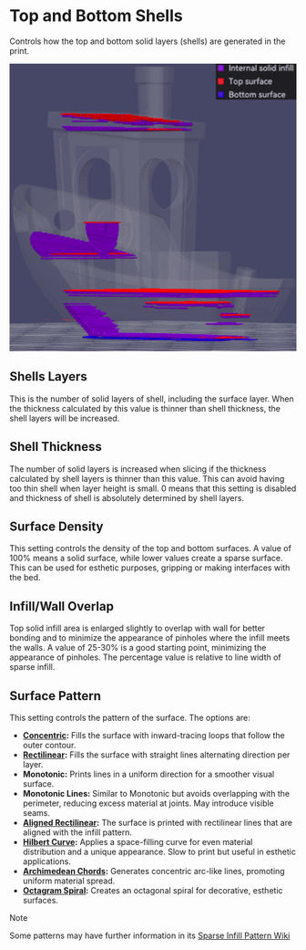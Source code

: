 # Top and Bottom Shells

Controls how the top and bottom solid layers (shells) are generated in the print.

![top-bottom-shells](https://github.com/SoftFever/OrcaSlicer/blob/main/doc/images/top-bottom-shells/top-bottom-shells.png?raw=true)

## Shells Layers

This is the number of solid layers of shell, including the surface layer. When the thickness calculated by this value is thinner than shell thickness, the shell layers will be increased.

## Shell Thickness

The number of solid layers is increased when slicing if the thickness calculated by shell layers is thinner than this value. This can avoid having too thin shell when layer height is small. 0 means that this setting is disabled and thickness of shell is absolutely determined by shell layers.

## Surface Density

This setting controls the density of the top and bottom surfaces. A value of 100% means a solid surface, while lower values create a sparse surface. This can be used for esthetic purposes, gripping or making interfaces with the bed.

## Infill/Wall Overlap

Top solid infill area is enlarged slightly to overlap with wall for better bonding and to minimize the appearance of pinholes where the infill meets the walls. A value of 25-30% is a good starting point, minimizing the appearance of pinholes. The percentage value is relative to line width of sparse infill.

## Surface Pattern

This setting controls the pattern of the surface. The options are:

- **[Concentric](strength_settings_infill#concentric):** Fills the surface with inward-tracing loops that follow the outer contour.
- **[Rectilinear](strength_settings_infill#rectilinear):** Fills the surface with straight lines alternating direction per layer.
- **Monotonic:** Prints lines in a uniform direction for a smoother visual surface.
- **Monotonic Lines:** Similar to Monotonic but avoids overlapping with the perimeter, reducing excess material at joints. May introduce visible seams.
- **[Aligned Rectilinear](strength_settings_infill#aligned-rectilinear):** The surface is printed with rectilinear lines that are aligned with the infill pattern.
- **[Hilbert Curve](strength_settings_infill#hilbert-curve):** Applies a space-filling curve for even material distribution and a unique appearance. Slow to print but useful in esthetic applications.
- **[Archimedean Chords](strength_settings_infill#archimedean-chords):** Generates concentric arc-like lines, promoting uniform material spread.
- **[Octagram Spiral](strength_settings_infill#octagram-spiral):** Creates an octagonal spiral for decorative, esthetic surfaces.

> [!NOTE]
> Some patterns may have further information in its [Sparse Infill Pattern Wiki](strength_settings_infill#sparse-infill-pattern)
